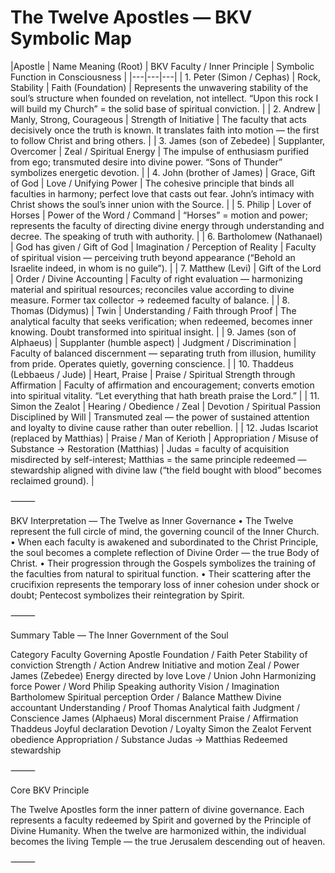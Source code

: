 # The Twelve Apostles — BKV Symbolic Map

|Apostle	| Name Meaning (Root)	| BKV Faculty / Inner Principle	| Symbolic Function in Consciousness |
|---|---|---|
| 1. Peter (Simon / Cephas) | Rock, Stability | Faith (Foundation) | Represents the unwavering stability of the soul’s structure when founded on revelation, not intellect. “Upon this rock I will build my Church” = the solid base of spiritual conviction. |
| 2. Andrew | Manly, Strong, Courageous | Strength of Initiative | The faculty that acts decisively once the truth is known. It translates faith into motion — the first to follow Christ and bring others. |
| 3. James (son of Zebedee) | Supplanter, Overcomer | Zeal / Spiritual Energy | The impulse of enthusiasm purified from ego; transmuted desire into divine power. “Sons of Thunder” symbolizes energetic devotion. |
| 4. John (brother of James) | Grace, Gift of God | Love / Unifying Power | The cohesive principle that binds all faculties in harmony; perfect love that casts out fear. John’s intimacy with Christ shows the soul’s inner union with the Source. |
| 5. Philip | Lover of Horses | Power of the Word / Command | “Horses” = motion and power; represents the faculty of directing divine energy through understanding and decree. The speaking of truth with authority. |
| 6. Bartholomew (Nathanael) | God has given / Gift of God | Imagination / Perception of Reality | Faculty of spiritual vision — perceiving truth beyond appearance (“Behold an Israelite indeed, in whom is no guile”). |
| 7. Matthew (Levi) | Gift of the Lord | Order / Divine Accounting | Faculty of right evaluation — harmonizing material and spiritual resources; reconciles value according to divine measure. Former tax collector → redeemed faculty of balance. |
| 8. Thomas (Didymus) | Twin | Understanding / Faith through Proof | The analytical faculty that seeks verification; when redeemed, becomes inner knowing. Doubt transformed into spiritual insight. |
| 9. James (son of Alphaeus) | Supplanter (humble aspect) | Judgment / Discrimination | Faculty of balanced discernment — separating truth from illusion, humility from pride. Operates quietly, governing conscience. |
| 10. Thaddeus (Lebbaeus / Jude) | Heart, Praise | Praise / Spiritual Strength through Affirmation | Faculty of affirmation and encouragement; converts emotion into spiritual vitality. “Let everything that hath breath praise the Lord.” |
| 11. Simon the Zealot | Hearing / Obedience / Zeal | Devotion / Spiritual Passion Disciplined by Will | Transmuted zeal — the power of sustained attention and loyalty to divine cause rather than outer rebellion. |
| 12. Judas Iscariot (replaced by Matthias) | Praise / Man of Kerioth | Appropriation / Misuse of Substance → Restoration (Matthias) | Judas = faculty of acquisition misdirected by self-interest; Matthias = the same principle redeemed — stewardship aligned with divine law (“the field bought with blood” becomes reclaimed ground). |

⸻

BKV Interpretation — The Twelve as Inner Governance
	•	The Twelve represent the full circle of mind, the governing council of the Inner Church.
	•	When each faculty is awakened and subordinated to the Christ Principle, the soul becomes a complete reflection of Divine Order — the true Body of Christ.
	•	Their progression through the Gospels symbolizes the training of the faculties from natural to spiritual function.
	•	Their scattering after the crucifixion represents the temporary loss of inner cohesion under shock or doubt; Pentecost symbolizes their reintegration by Spirit.

⸻

Summary Table — The Inner Government of the Soul

Category	Faculty	Governing Apostle
Foundation / Faith	Peter	Stability of conviction
Strength / Action	Andrew	Initiative and motion
Zeal / Power	James (Zebedee)	Energy directed by love
Love / Union	John	Harmonizing force
Power / Word	Philip	Speaking authority
Vision / Imagination	Bartholomew	Spiritual perception
Order / Balance	Matthew	Divine accountant
Understanding / Proof	Thomas	Analytical faith
Judgment / Conscience	James (Alphaeus)	Moral discernment
Praise / Affirmation	Thaddeus	Joyful declaration
Devotion / Loyalty	Simon the Zealot	Fervent obedience
Appropriation / Substance	Judas → Matthias	Redeemed stewardship


⸻

Core BKV Principle

The Twelve Apostles form the inner pattern of divine governance.
Each represents a faculty redeemed by Spirit and governed by the Principle of Divine Humanity.
When the twelve are harmonized within, the individual becomes the living Temple — the true Jerusalem descending out of heaven.

⸻
